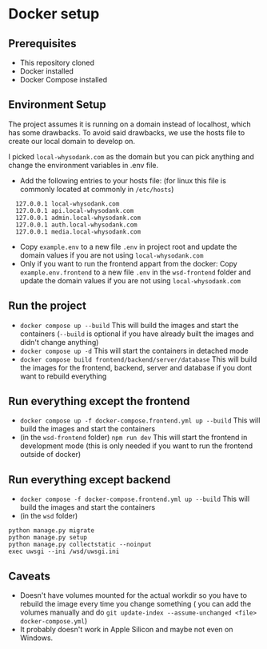 # Docker setup

## Prerequisites

- This repository cloned
- Docker installed
- Docker Compose installed

## Environment Setup

The project assumes it is running on a domain instead of localhost, which has some drawbacks.
To avoid said drawbacks, we use the hosts file to create our local domain to develop on.

I picked `local-whysodank.com` as the domain but you can pick anything and change the environment variables in .env
file.

- Add the following entries to your hosts file: (for linux this file is commonly located at commonly in `/etc/hosts`)

```hosts
  127.0.0.1 local-whysodank.com
  127.0.0.1 api.local-whysodank.com
  127.0.0.1 admin.local-whysodank.com
  127.0.0.1 auth.local-whysodank.com
  127.0.0.1 media.local-whysodank.com
```

- Copy `example.env` to a new file `.env` in project root and update the domain values if you are not using
  `local-whysodank.com`
- Only if you want to run the frontend appart from the docker: Copy `example.env.frontend` to a new file `.env` in
  the `wsd-frontend` folder and update the domain values if you are not using `local-whysodank.com`

## Run the project

- `docker compose up --build` This will build the images and start the containers (`--build` is optional if you have
  already built the images and didn't change anything)
- `docker compose up -d` This will start the containers in detached mode
- `docker compose build frontend/backend/server/database` This will build the images for the frontend, backend, server
  and database if you dont want to rebuild everything

## Run everything except the frontend

- `docker compose up -f docker-compose.frontend.yml up --build` This will build the images and start the containers
- (in the `wsd-frontend` folder) `npm run dev` This will start the frontend in development mode (this is only needed if
  you want to run the frontend
  outside of docker)

## Run everything except backend

- `docker compose -f docker-compose.frontend.yml up --build` This will build the images and start the containers
- (in the `wsd` folder)

```shell
python manage.py migrate
python manage.py setup
python manage.py collectstatic --noinput
exec uwsgi --ini /wsd/uwsgi.ini
```

## Caveats

- Doesn't have volumes mounted for the actual workdir so you have to rebuild the image every time you change something (
  you can add the volumes manually and do `git update-index --assume-unchanged <file> docker-compose.yml`)
- It probably doesn't work in Apple Silicon and maybe not even on Windows.
